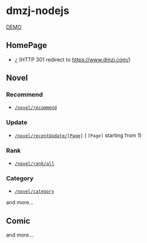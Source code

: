 dmzj-nodejs
===
[DEMO](https://dmzj.herokuapp.com/)

## HomePage
- [`/`](https://dmzj.herokuapp.com/) (HTTP 301 redirect to https://www.dmzj.com/)


## Novel
### Recommend
- [`/novel/recommend`](https://dmzj.herokuapp.com/novel/recommend)
### Update
- [`/novel/recentUpdate/[Page]`](https://dmzj.herokuapp.com/novel/recentUpdate/1) ( `[Page]` starting from 1)
### Rank
- [`/novel/rank/all`](https://dmzj.herokuapp.com/novel/rank/all)
### Category
- [`/novel/category`](https://dmzj.herokuapp.com/novel/category)

and more...

## Comic

and more...